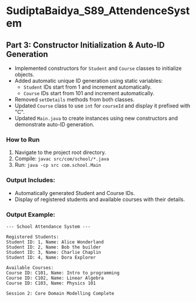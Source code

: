 # SudiptaBaidya_S89_AttendenceSystem

## Part 3: Constructor Initialization & Auto-ID Generation
- Implemented constructors for `Student` and `Course` classes to initialize objects.
- Added automatic unique ID generation using static variables:
  - `Student` IDs start from 1 and increment automatically.
  - `Course` IDs start from 101 and increment automatically.
- Removed `setDetails` methods from both classes.
- Updated `Course` class to use `int` for `courseId` and display it prefixed with "C".
- Updated `Main.java` to create instances using new constructors and demonstrate auto-ID generation.

### How to Run
1. Navigate to the project root directory.
2. Compile: `javac src/com/school/*.java`
3. Run: `java -cp src com.school.Main`

### Output Includes:
- Automatically generated Student and Course IDs.
- Display of registered students and available courses with their details.

### Output Example:
```
--- School Attendance System ---

Registered Students:
Student ID: 1, Name: Alice Wonderland
Student ID: 2, Name: Bob the builder
Student ID: 3, Name: Charlie Chaplin
Student ID: 4, Name: Dora Explorer

Available Courses:
Course ID: C101, Name: Intro to programming
Course ID: C102, Name: Linear Algebra
Course ID: C103, Name: Physics 101

Session 2: Core Domain Modelling Complete
